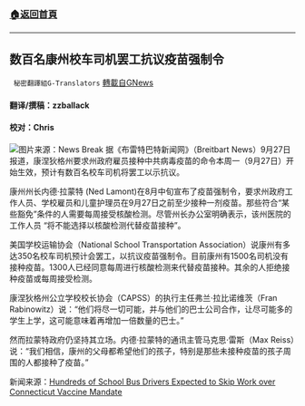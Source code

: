 ###  [:house:返回首頁](https://github.com/ourhimalayas/txt)
---


## 数百名康州校车司机罢工抗议疫苗强制令
` 秘密翻譯組G-Translators` [轉載自GNews](https://gnews.org/zh-hans/1559912/)

#### 翻译/撰稿：zzballack

#### 校对：Chris
![](https://assets.gnews.org/wp-content/uploads/2021/09/Picture2-3.jpg)图片来源：News Break
据《布雷特巴特新闻网》（Breitbart News）9月27日报道，康涅狄格州要求州政府雇员接种中共病毒疫苗的命令本周一（9月27日）开始生效，预计有数百名校车司机将罢工以示抗议。

康州州长内德·拉蒙特 (Ned Lamont)在8月中旬宣布了疫苗强制令，要求州政府工作人员、学校雇员和儿童护理员在9月27日之前至少接种一剂疫苗。那些符合“某些豁免”条件的人需要每周接受核酸检测。尽管州长办公室明确表示，该州医院的工作人员 “将不能选择以核酸检测代替疫苗接种”。

美国学校运输协会（National School Transportation Association）说康州有多达350名校车司机预计会罢工，以抗议疫苗强制令。目前康州有1500名司机没有接种疫苗。1300人已经同意每周进行核酸检测来代替疫苗接种。其余的人拒绝接种疫苗或每周接受检测。

康涅狄格州公立学校校长协会（CAPSS）的执行主任弗兰·拉比诺维茨（Fran Rabinowitz）说：“他们将尽一切可能，并与他们的巴士公司合作，让尽可能多的学生上学，这可能意味着再增加一倍数量的巴士。”

然而拉蒙特政府仍坚持其立场。内德·拉蒙特的通讯主管马克思·雷斯（Max Reiss）说：“我们相信，康州的父母都希望他们的孩子，特别是那些未接种疫苗的孩子周围的人都接种了疫苗。”

新闻来源：[Hundreds of School Bus Drivers Expected to Skip Work over Connecticut Vaccine Mandate](https://www.breitbart.com/politics/2021/09/27/hundreds-of-school-bus-drivers-expected-to-skip-work-over-connecticut-vaccine-mandate/)
